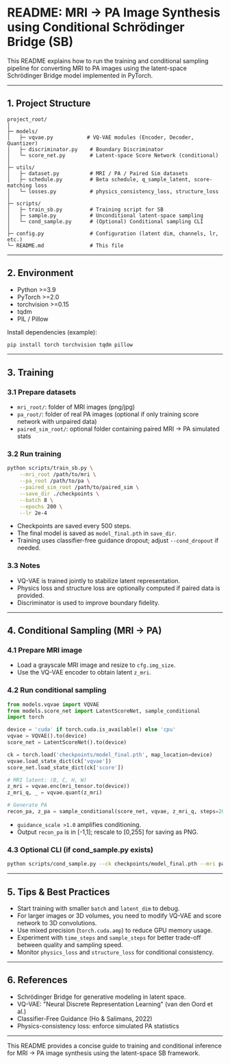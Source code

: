 # README: MRI -> PA Image Synthesis using Conditional Schrödinger Bridge (SB)

This README explains how to run the training and conditional sampling pipeline for converting MRI to PA images using the latent-space Schrödinger Bridge model implemented in PyTorch.

---

## 1. Project Structure

```
project_root/
│
├─ models/
│   ├─ vqvae.py           # VQ-VAE modules (Encoder, Decoder, Quantizer)
│   ├─ discriminator.py    # Boundary Discriminator
│   └─ score_net.py        # Latent-space Score Network (conditional)
│
├─ utils/
│   ├─ dataset.py          # MRI / PA / Paired Sim datasets
│   ├─ schedule.py         # Beta schedule, q_sample_latent, score-matching loss
│   └─ losses.py           # physics_consistency_loss, structure_loss
│
├─ scripts/
│   ├─ train_sb.py         # Training script for SB
│   ├─ sample.py           # Unconditional latent-space sampling
│   └─ cond_sample.py      # (Optional) Conditional sampling CLI
│
├─ config.py               # Configuration (latent dim, channels, lr, etc.)
└─ README.md               # This file
```

---

## 2. Environment

* Python >=3.9
* PyTorch >=2.0
* torchvision >=0.15
* tqdm
* PIL / Pillow

Install dependencies (example):

```bash
pip install torch torchvision tqdm pillow
```

---

## 3. Training

### 3.1 Prepare datasets

* `mri_root/`: folder of MRI images (png/jpg)
* `pa_root/`: folder of real PA images (optional if only training score network with unpaired data)
* `paired_sim_root/`: optional folder containing paired MRI -> PA simulated stats

### 3.2 Run training

```bash
python scripts/train_sb.py \
    --mri_root /path/to/mri \
    --pa_root /path/to/pa \
    --paired_sim_root /path/to/paired_sim \
    --save_dir ./checkpoints \
    --batch 8 \
    --epochs 200 \
    --lr 2e-4
```

* Checkpoints are saved every 500 steps.
* The final model is saved as `model_final.pth` in `save_dir`.
* Training uses classifier-free guidance dropout; adjust `--cond_dropout` if needed.

### 3.3 Notes

* VQ-VAE is trained jointly to stabilize latent representation.
* Physics loss and structure loss are optionally computed if paired data is provided.
* Discriminator is used to improve boundary fidelity.

---

## 4. Conditional Sampling (MRI -> PA)

### 4.1 Prepare MRI image

* Load a grayscale MRI image and resize to `cfg.img_size`.
* Use the VQ-VAE encoder to obtain latent `z_mri`.

### 4.2 Run conditional sampling

```python
from models.vqvae import VQVAE
from models.score_net import LatentScoreNet, sample_conditional
import torch

device = 'cuda' if torch.cuda.is_available() else 'cpu'
vqvae = VQVAE().to(device)
score_net = LatentScoreNet().to(device)

ck = torch.load('checkpoints/model_final.pth', map_location=device)
vqvae.load_state_dict(ck['vqvae'])
score_net.load_state_dict(ck['score'])

# MRI latent: (B, C, H, W)
z_mri = vqvae.enc(mri_tensor.to(device))
z_mri_q, _ = vqvae.quant(z_mri)

# Generate PA
recon_pa, z_pa = sample_conditional(score_net, vqvae, z_mri_q, steps=200, guidance_scale=2.0, device=device)
```

* `guidance_scale >1.0` amplifies conditioning.
* Output `recon_pa` is in [-1,1]; rescale to [0,255] for saving as PNG.

### 4.3 Optional CLI (if cond_sample.py exists)

```bash
python scripts/cond_sample.py --ck checkpoints/model_final.pth --mri path/to/mri.png --out ./samples --guidance 2.0
```

---

## 5. Tips & Best Practices

* Start training with smaller `batch` and `latent_dim` to debug.
* For larger images or 3D volumes, you need to modify VQ-VAE and score network to 3D convolutions.
* Use mixed precision (`torch.cuda.amp`) to reduce GPU memory usage.
* Experiment with `time_steps` and `sample_steps` for better trade-off between quality and sampling speed.
* Monitor `physics_loss` and `structure_loss` for conditional consistency.

---

## 6. References

* Schrödinger Bridge for generative modeling in latent space.
* VQ-VAE: "Neural Discrete Representation Learning" (van den Oord et al.)
* Classifier-Free Guidance (Ho & Salimans, 2022)
* Physics-consistency loss: enforce simulated PA statistics

---

This README provides a concise guide to training and conditional inference for MRI -> PA image synthesis using the latent-space SB framework.

